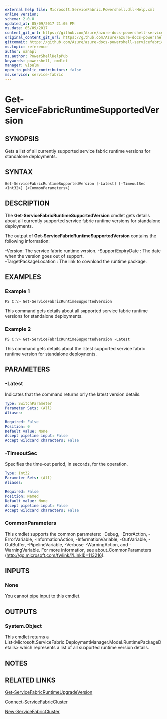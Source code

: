 ```yaml
---
external help file: Microsoft.ServiceFabric.Powershell.dll-Help.xml
online version:
schema: 2.0.0
updated_at: 05/09/2017 21:05 PM
ms.date: 05/09/2017
content_git_url: https://github.com/Azure/azure-docs-powershell-servicefabric/blob/V5.6_Updates/Service-Fabric-cmdlets/ServiceFabric/vlatest/Get-ServiceFabricRuntimeSupportedVersion.md
original_content_git_url: https://github.com/Azure/azure-docs-powershell-servicefabric/blob/V5.6_Updates/Service-Fabric-cmdlets/ServiceFabric/vlatest/Get-ServiceFabricRuntimeSupportedVersion.md
gitcommit: https://github.com/Azure/azure-docs-powershell-servicefabric/blob/c1b7792bfa7505252a5e7b377993086efa446f5b
ms.topic: reference
author: oanapl
ms.author: PowerShellHelpPub
keywords: powershell, cmdlet
manager: vipulm
open_to_public_contributors: false
ms.service: service-fabric
---
```


# Get-ServiceFabricRuntimeSupportedVersion

## SYNOPSIS
Gets a list of all currently supported service fabric runtime versions for standalone deployments.

## SYNTAX

```
Get-ServiceFabricRuntimeSupportedVersion [-Latest] [-TimeoutSec <Int32>] [<CommonParameters>]
```

## DESCRIPTION
The **Get-ServiceFabricRuntimeSupportedVersion** cmdlet gets details about all currently supported service fabric runtime versions for standalone deployments.

The output of **Get-ServiceFabricRuntimeSupportedVersion** contains the following information:

-Version: The service fabric runtime version.
-SupportExpiryDate : The date when the version goes out of support.      
-TargetPackageLocation : The link to download the runtime package.

## EXAMPLES

### Example 1
```
PS C:\> Get-ServiceFabricRuntimeSupportedVersion
```

This command gets details about all supported service fabric runtime versions for standalone deployments.

### Example 2
```
PS C:\> Get-ServiceFabricRuntimeSupportedVersion -Latest
```

This command gets details about the latest supported service fabric runtime version for standalone deployments.

## PARAMETERS

### -Latest
Indicates that the command returns only the latest version details.

```yaml
Type: SwitchParameter
Parameter Sets: (All)
Aliases: 

Required: False
Position: 0
Default value: None
Accept pipeline input: False
Accept wildcard characters: False
```

### -TimeoutSec
Specifies the time-out period, in seconds, for the operation.

```yaml
Type: Int32
Parameter Sets: (All)
Aliases: 

Required: False
Position: Named
Default value: None
Accept pipeline input: False
Accept wildcard characters: False
```

### CommonParameters
This cmdlet supports the common parameters: -Debug, -ErrorAction, -ErrorVariable, -InformationAction, -InformationVariable, -OutVariable, -OutBuffer, -PipelineVariable, -Verbose, -WarningAction, and -WarningVariable. For more information, see about_CommonParameters (http://go.microsoft.com/fwlink/?LinkID=113216).

## INPUTS

### None
You cannot pipe input to this cmdlet.

## OUTPUTS

### System.Object
This cmdlet returns a List<Microsoft.ServiceFabric.DeploymentManager.Model.RuntimePackageDetails> which represents a list of all supported runtime version details.

## NOTES

## RELATED LINKS

[Get-ServiceFabricRuntimeUpgradeVersion](./Get-ServiceFabricRuntimeUpgradeVersion.md)

[Connect-ServiceFabricCluster](./Connect-ServiceFabricCluster.md)

[New-ServiceFabricCluster](./New-ServiceFabricCluster.md)
